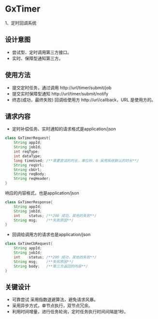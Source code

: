 # GxTimer
1、定时回调系统 
## 设计意图
* 尝试型、定时调用第三方接口。
* 实时、保障型通知第三方。
## 使用方法

* 提交定时任务，通过调用 http://url/timer/submit/job
* 提交实时保障型通知 http://url/timer/submit/notify
* 终态(成功，最终失败) 回调给使用方 http://url/callback，URL 是使用方的。

## 请求内容

* 定时补偿任务、实时通知的请求格式是application/json

```java
class GxTimerRequest{
    String appId;
    String jobId;
    int reqType;
    int dataType;
    long timeUsed; /**需要尝试的时长，单位秒，0 采用系统默认的时长**/
    String reqUrl;
    String cbUrl;
    String reqBody;
    String reqHeader;
}
```

响应的内容格式，也是application/json

```java
class GxTimerResponse{
    String appId;
    String jobId;
    int    status; /**200 成功，其他的失败**/
    String msg;    /**失败原因**/
}
```

* 回调给调用方的请求也是application/json

```java
class GxTimeCbRequest{
    String appId;
    String jobId;
    int    status; /**200 成功，其他的失败**/
    String msg;    /**失败原因**/
    String body;   /**第三方返回的内容**/
}
```

## 关键设计

* 可靠尝试 采用指数退避算法，避免请求风暴。
* 采用异步方式，单节点执行，双节点冗余。
* 利用时间增量，进行任务轮询，定时任务执行时间间隔是1秒。